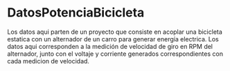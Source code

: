 # DatosPotenciaBicicleta

Los datos aqui parten de un proyecto que consiste en acoplar una bicicleta estatica con un alternador de un carro para generar energía electrica. Los datos aqui corresponden a la medición de velocidad de giro en RPM del alternador, junto con el voltaje y corriente generados correspondientes con cada medicion de velocidad.

